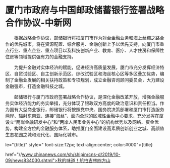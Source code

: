 # 厦门市政府与中国邮政储蓄银行签署战略合作协议-中新网

　　根据战略合作协议，邮储银行将把厦门市作为对台金融业务和海上丝绸之路合作的优先城市，将在资源配置、综合服务、金融创新上予以优先支持，向厦门市重点行业、重点企业、重点项目以及科技创新产业、教育、医疗、人才住房和保障性住房等领域提供强有力的金融支持。

　　为提升金融对实体经济的赋能，促进经济高质量发展，厦门市充分发挥经济特区、自贸试验区、自主创新示范区、综改试验区和海丝核心区等多区叠加优势，编制了金融业发展的相关扶持政策和专项规划，成立金融咨询顾问委员会，大力建设金融强市，打造金融科技之城。

　　邮储银行与厦门市政府签署战略合作协议，是深化金融改革开放，增强金融服务实体经济能力的务实举措，充分体现了银政双方高度的政治意识和责任担当。作为国有大型商业银行，邮储银行将按照党中央、国务院决策部署和厦门市打造服务两岸、辐射东南亚、连接“海丝”、面向全球的区域性金融中心要求，充分发挥在厦设立“两岸金融研发中心”和“两岸人民币业务中心”的机构优势以及网络、资金优势，构建全方位的金融服务体系，助推厦门全面建设高素质创新创业之城、高颜值生态花园之城和现代化、国际化城市。

le="{title}" style=" font-size:12px; text-align:center; color:#000">{title}

href="//www.chinanews.com/sh/shipin/cns-d/2019/10-09/news834030.shtml">秋的味道！航拍吉林四方山

